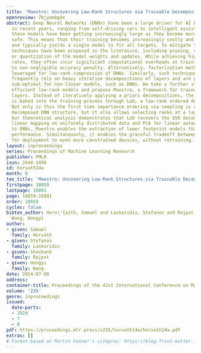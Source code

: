 ```yaml
---
title: 'Maestro: Uncovering Low-Rank Structures via Trainable Decomposition'
openreview: 7bjyambg4x
abstract: Deep Neural Networks (DNNs) have been a large driver for AI breakthroughs
  in recent years, ranging from self-driving cars to intelligent assistants. However,
  these models have been getting increasingly large as they become more accurate and
  safe. This means that their training becomes increasingly costly and time-consuming,
  and typically yields a single model to fit all targets. To mitigate this, various
  techniques have been proposed in the literature, including pruning, sparsification
  or quantization of the model weights and updates. While achieving high compression
  rates, they often incur significant computational overheads at training or lead
  to non-negligible accuracy penalty. Alternatively, factorization methods have been
  leveraged for low-rank compression of DNNs. Similarly, such techniques (e.g., SVD)
  frequently rely on heavy iterative decompositions of layers and are potentially
  sub-optimal for non-linear models, such as DNNs. We take a further step in designing
  efficient low-rank models and propose Maestro, a framework for trainable low-rank
  layers. Instead of iteratively applying a priori decompositions, the low-rank structure
  is baked into the training process through LoD, a low-rank ordered decomposition.
  Not only is this the first time importance ordering via sampling is applied on the
  decomposed DNN structure, but it also allows selecting ranks at a layer granularity.
  Our theoretical analysis demonstrates that LoD recovers the SVD decomposition of
  linear mapping on uniformly distributed data and PCA for linear autoencoders. Applied
  to DNNs, Maestro enables the extraction of lower footprint models that preserve
  performance. Simultaneously, it enables the graceful tradeoff between accuracy-latency
  for deployment to even more constrained devices, without retraining.
layout: inproceedings
series: Proceedings of Machine Learning Research
publisher: PMLR
issn: 2640-3498
id: horvath24a
month: 0
tex_title: 'Maestro: Uncovering Low-Rank Structures via Trainable Decomposition'
firstpage: 18859
lastpage: 18881
page: 18859-18881
order: 18859
cycles: false
bibtex_author: Horv\'{a}th, Samuel and Laskaridis, Stefanos and Rajput, Shashank and
  Wang, Hongyi
author:
- given: Samuel
  family: Horváth
- given: Stefanos
  family: Laskaridis
- given: Shashank
  family: Rajput
- given: Hongyi
  family: Wang
date: 2024-07-08
address:
container-title: Proceedings of the 41st International Conference on Machine Learning
volume: '235'
genre: inproceedings
issued:
  date-parts:
  - 2024
  - 7
  - 8
pdf: https://proceedings.mlr.press/v235/horvath24a/horvath24a.pdf
extras: []
# Format based on Martin Fenner's citeproc: https://blog.front-matter.io/posts/citeproc-yaml-for-bibliographies/
---
```

